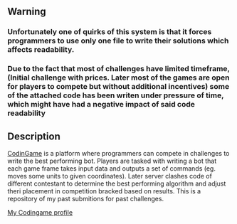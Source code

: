 ## Warning
### Unfortunately one of quirks of this system is that it forces programmers to use only one file to write their solutions which affects readability.
### Due to the fact that most of challenges have limited timeframe, (Initial challenge with prices. Later most of the games are open for players to compete but without additional incentives) some of the attached code has been writen under pressure of time, which might have had a negative impact of said code readability

## Description

[CodinGame](www.codingame.com) is a platform where programmers can compete in challenges to write the best performing bot.
Players are tasked with writing a bot that each game frame takes input data and outputs a set of commands (eg. moves some units to given coordinates). Later server clashes code of different contestant to determine the best performing algorithm and adjust theri placement in competition bracked based on results.
This is a repository of my past submitions for past challenges.

[My Codingame profile](https://www.codingame.com/profile/fb5f049e2b8848f1fa2141c376a2aca15949951)
